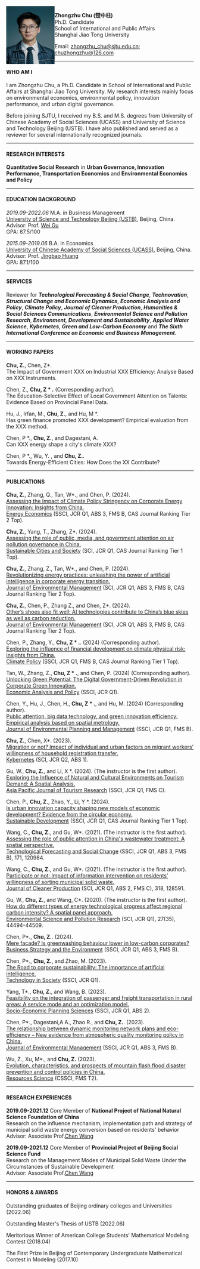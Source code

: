 <img align="left" src="./帅柱柱.jpg" width = '130' height ='155'>

**Zhongzhu Chu (楚中柱)**  
Ph.D. Candidate  
School of International and Public Affairs  
Shanghai Jiao Tong University


Email: <zhongzhu_chu@sjtu.edu.cn>; <chuzhongzhu@126.com>

---
#### WHO AM I

I am Zhongzhu Chu, a Ph.D. Candidate in School of International and Public Affairs at Shanghai Jiao Tong University. My research interests mainly focus on environmental economics, environmental policy, innovation performance, and urban digital governance.

Before joining SJTU, I received my B.S. and M.S. degrees from University of Chinese Academy of Social Sciences (UCASS) and University of Science and Technology Beijing (USTB). I have also published and served as a reviewer for several internationally recognized journals.

---
#### RESEARCH INTERESTS

**Quantitative Social Research** in **Urban Governance, Innovation Performance, Transportation Economics** and **Environmental Economics and Policy**
  
---
#### EDUCATION BACKGROUND

*2019.09-2022.06* M.A. in Business Management  
[University of Science and Technology Beijing (USTB)](https://en.ustb.edu.cn/), Beijing, China.   
Advisor: Prof. [Wei Gu](https://sem.ustb.edu.cn/szll/szdw/xk/gsglxa/gwa/index.htm)  
GPA: 87.5/100

*2015.09-2019.06* B.A. in Economics  
[University of Chinese Academy of Social Sciences (UCASS)](https://www.ucass.edu.cn/), Beijing, China.  
Advisor: Prof. [Jingbao Huang](https://se.ucass.edu.cn/info/1098/1988.htm)  
GPA: 87.1/100

---
#### SERVICES

Reviewer for ***Technological Forecasting & Social Change***, ***Technovation***, ***Structural Change and Economic Dynamics***, ***Economic Analysis and Policy***, ***Climate Policy***, ***Journal of Cleaner Production***, ***Humanities & Social Sciences Communications***, ***Environmental Science and Pollution Research***, ***Environment, Development and Sustainability***, ***Applied Water Science***, ***Kybernetes***, ***Green and Low-Carbon Economy*** and ***The Sixth International Conference on Economic and Business Management***.

---
#### WORKING PAPERS
**Chu, Z.**, Chen, Z*.   
The Impact of Government XXX on Industrial XXX Efficiency: Analyse Based on XXX Instruments.

Chen, Z., **Chu, Z * .**  (Corresponding author).  
The Education-Selective Effect of Local Government Attention on Talents: Evidence Based on Provincial Panel Data.

Hu, J., Irfan, M., **Chu, Z.**, and Hu, M *.   
Has green finance promoted XXX development? Empirical evaluation from the XXX method.

Chen, P *., **Chu, Z.**, and Dagestani, A.   
Can XXX energy shape a city's climate XXX?

Chen, P *., Wu, Y. , and **Chu, Z.**.   
Towards Energy-Efficient Cities: How Does the XX Contribute?

---
#### PUBLICATIONS
**Chu, Z.**, Zhang, Q., Tan, W*., and Chen, P. (2024).  
[Assessing the Impact of Climate Policy Stringency on Corporate Energy Innovation: Insights from China.](https://doi.org/10.1016/j.eneco.2024.107959)  
[Energy Economics](https://www.sciencedirect.com/journal/energy-economics) (SSCI, JCR Q1, ABS 3, FMS B, CAS Journal Ranking Tier 2 Top).

**Chu, Z.**, Yang, T., Zhang, Z*. (2024).  
[Assessing the role of public, media, and government attention on air pollution governance in China.](https://doi.org/10.1016/j.scs.2024.105681)  
[Sustainable Cities and Society](https://www.sciencedirect.com/journal/sustainable-cities-and-society) (SCI, JCR Q1, CAS Journal Ranking Tier 1 Top).  

**Chu, Z.**, Zhang, Z., Tan, W*., and Chen, P. (2024).  
[Revolutionizing energy practices: unleashing the power of artificial intelligence in corporate energy transition.](https://doi.org/10.1016/j.jenvman.2024.120806)  
[Journal of Environmental Management](https://www.sciencedirect.com/journal/journal-of-environmental-management) (SCI, JCR Q1, ABS 3, FMS B, CAS Journal Ranking Tier 2 Top).  

**Chu, Z.**, Chen, P., Zhang Z., and Chen, Z*. (2024).  
[Other’s shoes also fit well: AI technologies contribute to China’s blue skies as well as carbon reduction.](https://www.sciencedirect.com/science/article/pii/S0301479724001579?dgcid=coauthor)  
[Journal of Environmental Management](https://www.sciencedirect.com/journal/journal-of-environmental-management) (SCI, JCR Q1, ABS 3, FMS B, CAS Journal Ranking Tier 2 Top).  

Chen, P., Zhang, Y., **Chu, Z * .**.  (2024) (Corresponding author).  
[Exploring the influence of financial development on climate physical risk: insights from China.](https://doi.org/10.1080/14693062.2024.2374319)  
[Climate Policy](https://www.tandfonline.com/journals/tcpo20) (SSCI, JCR Q1, FMS B, CAS Journal Ranking Tier 1 Top).  

Tan, W., Zhang, Z., **Chu, Z * .**, and Chen, P.  (2024) (Corresponding author).  
[Unlocking Green Potential: The Digital Government-Driven Revolution in Corporate Green Innovation.](https://www.sciencedirect.com/science/article/pii/S0313592624001498)  
[Economic Analysis and Policy](https://www.sciencedirect.com/journal/economic-analysis-and-policy) (SSCI, JCR Q1).  

Chen, Y.,  Hu, J., Chen, H., **Chu, Z * .**, and Hu, M.  (2024) (Corresponding author).  
[Public attention, big data technology, and green innovation efficiency: Empirical analysis based on spatial metrology.](https://www.tandfonline.com/doi/full/10.1080/09640568.2023.2298249)  
[Journal of Environmental Planning and Management](https://www.tandfonline.com/journals/cjep20) (SSCI, JCR Q1, FMS B).  

**Chu, Z.**, Chen, X*. (2023).  
[Migration or not? Impact of individual and urban factors on migrant workers' willingness of household registration transfer.](https://www.emerald.com/insight/content/doi/10.1108/K-03-2023-0421/full/html#abstract)   
[Kybernetes](https://www.emeraldgrouppublishing.com/journal/k) (SCI, JCR Q2, ABS 1).  

Gu, W., **Chu, Z.**, and Li, X *. (2024). (The instructor is the first author).  
[Exploring the Influence of Natural and Cultural Environments on Tourism Demand: A Spatial Analysis.](https://doi.org/10.1080/10941665.2024.2333499)  
[Asia Pacific Journal of Tourism Research](https://www.tandfonline.com/journals/rapt20) (SSCI, JCR Q1, FMS C).

Chen, P., **Chu, Z.**, Zhao, Y., Li, Y *.  (2024).  
[Is urban innovation capacity shaping new models of economic development? Evidence from the circular economy.](http://doi.org/10.1002/sd.3134)  
[Sustainable Development](https://onlinelibrary.wiley.com/journal/10991719) (SSCI, JCR Q1, CAS Journal Ranking Tier 1 Top).  

Wang, C., **Chu, Z.**, and Gu, W*. (2021). (The instructor is the first author).  
[Assessing the role of public attention in China's wastewater treatment: A spatial perspective.](https://www.sciencedirect.com/science/article/pii/S0040162521004169)  
[Technological Forecasting and Social Change](https://www.sciencedirect.com/journal/technological-forecasting-and-social-change) (SSCI, JCR Q1, ABS 3, FMS B), 171, 120984.    

Wang, C., **Chu, Z.**, and Gu, W*. (2021). (The instructor is the first author).  
[Participate or not: Impact of information intervention on residents’ willingness of sorting municipal solid waste.](https://www.sciencedirect.com/science/article/pii/S0959652621027967)  
[Journal of Cleaner Production](https://www.journals.elsevier.com/journal-of-cleaner-production) (SCI, JCR Q1, ABS 2, FMS C), 318, 128591.  

Gu, W., **Chu, Z.**, and Wang, C*. (2020). (The instructor is the first author).  
[How do different types of energy technological progress affect regional carbon intensity? A spatial panel approach.](https://link.springer.com/article/10.1007/s11356-020-10327-9)  
[Environmental Science and Pollution Research](https://www.springer.com/journal/11356/) (SCI, JCR Q1), 27(35), 44494-44509.

Chen, P*., **Chu, Z.**. (2024).  
[Mere facade? Is greenwashing behaviour lower in low-carbon corporates?](https://onlinelibrary.wiley.com/doi/10.1002/bse.3701)  
[Business Strategy and the Environment](https://onlinelibrary.wiley.com/journal/10990836) (SSCI, JCR Q1, ABS 3, FMS B).  

Chen, P*., **Chu, Z.**, and Zhao, M. (2023).  
[The Road to corporate sustainability: The importance of artificial intelligence.](https://www.sciencedirect.com/science/article/pii/S0160791X23002452)  
[Technology in Society](https://www.sciencedirect.com/journal/technology-in-society) (SSCI, JCR Q1).  

Yang, T*., **Chu, Z.**, and Wang, B. (2023).  
[Feasibility on the integration of passenger and freight transportation in rural areas: A service mode and an optimization model.](https://www.sciencedirect.com/science/article/pii/S0038012123001775?dgcid=author)  
[Socio-Economic Planning Sciences](https://www.sciencedirect.com/journal/socio-economic-planning-sciences) (SSCI, JCR Q1, ABS 2).  

Chen, P*., Dagestani,A A., Zhao R., and **Chu, Z.**. (2023).  
[The relationship between dynamic monitoring network plans and eco-efficiency – New evidence from atmospheric quality monitoring policy in China.](https://www.sciencedirect.com/science/article/pii/S0301479723020856?dgcid=coauthor)  
[Journal of Environmental Management](https://www.sciencedirect.com/journal/journal-of-environmental-management) (SSCI, JCR Q1, ABS 3, FMS B).  

Wu, Z., Xu, M*., and **Chu, Z.** (2023).  
[Evolution, characteristics, and prospects of mountain flash flood disaster prevention and control policies in China.](https://kns.cnki.net/kcms2/article/abstract?v=3uoqIhG8C44YLTlOAiTRKu87-SJxoEJutOehf2D0XouCH-lhM6pGz4Mq31LwbJBB4cIPUKKo_3gEcpU9zYjCK-rCtGBkg28a&uniplatform=NZKPT)  
[Resources Science](http://www.resci.cn/CN/1007-7588/home.shtml) (CSSCI, FMS T2).       

---
#### RESEARCH EXPERIENCES

**2019.09-2021.12** Core Member of **National Project of National Natural Science Foundation of China**  
Research on the influence mechanism, implementation path and strategy of municipal solid waste energy conversion based on residents' behavior  
Advisor: Associate Prof.[Chen Wang](https://sem.ustb.edu.cn/szll/szdw/szm/W/wc/index.htm)

**2019.09-2021.12** Core Member of **Provincial Project of Beijing Social Science Fund**  
Research on the Management Modes of Municipal Solid Waste Under the Circumstances of Sustainable Development  
Advisor: Associate Prof.[Chen Wang](https://sem.ustb.edu.cn/szll/szdw/szm/W/wc/index.htm)

---
#### HONORS & AWARDS

Outstanding graduates of Beijing ordinary colleges and Universities (2022.06)

Outstanding Master's Thesis of USTB (2022.06)

Meritorious Winner of American College Students' Mathematical Modeling Contest (2018.04)

The First Prize in Beijing of Contemporary Undergraduate Mathematical Contest in Modeling (2017.10)
